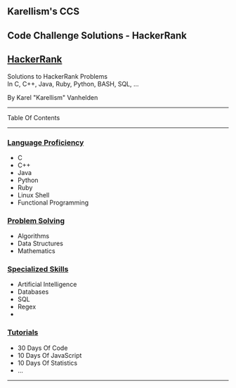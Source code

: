 ## Karellism's CCS
## Code Challenge Solutions - HackerRank
## [HackerRank](https://www.hackerrank.com/)

Solutions to HackerRank Problems    
In C, C++, Java, Ruby, Python, BASH, SQL, ...   

By Karel "Karellism" Vanhelden

---

Table Of Contents

---

### [Language Proficiency](//.md)

  * C
  * C++
  * Java
  * Python
  * Ruby
  * Linux Shell
  * Functional Programming

### [Problem Solving](//.md)
  
  * Algorithms
  * Data Structures
  * Mathematics

### [Specialized Skills](//.md)
  
  * Artificial Intelligence
  * Databases
  * SQL
  * Regex
  * 

### [Tutorials](//.md)
  
  * 30 Days Of Code
  * 10 Days Of JavaScript 
  * 10 Days Of Statistics
  * ...

---
